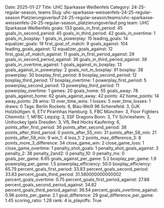 Date: 2025-01-27
Title: UHC Sparkasse Weißenfels
Category: 24-25-regular-season, teams
Slug: uhc-sparkasse-weissenfels-24-25-regular-season
Platzierungsverlauf:24-25-regular-season/teams/uhc-sparkasse-weissenfels-24-25-regular-season_platzierungsverlauf.png
team: UHC Sparkasse Weißenfels
goals: 133
goals_in_first_period: 45
goals_in_second_period: 45
goals_in_third_period: 42
goals_in_overtime: 1
goals_in_boxplay: 1
goals_in_powerplay: 15
leading_goals: 14
equalizer_goals: 19
first_goal_of_match: 9
goals_against: 104
leading_goals_against: 12
equalizer_goals_against: 12
first_goal_of_match_against: 11
goals_in_first_period_against: 29
goals_in_second_period_against: 36
goals_in_third_period_against: 38
goals_in_overtime_against: 1
goals_against_in_boxplay: 13
goals_against_in_powerplay: 2
goals_not_in_boxplay: 91
boxplay: 38
powerplay: 30
boxplay_first_period: 8
boxplay_second_period: 12
boxplay_third_period: 17
boxplay_overtime: 1
powerplay_first_period: 5
powerplay_second_period: 13
powerplay_third_period: 11
powerplay_overtime: 1
games: 20
goals_home: 55
goals_away: 78
goals_against_home: 62
goals_against_away: 42
points: 42
home_points: 14
away_points: 28
wins: 13
over_time_wins: 1
losses: 5
over_time_losses: 1
draws: 0
Tags:  Berlin Rockets: 6,  Blau-Weiß 96 Schenefeld: 3,  DJK Holzbüttgen: 6,  ETV Piranhhas Hamburg: 5,  FBC München: 3,  Floor Fighters Chemnitz: 1,  MFBC Leipzig: 3,  SSF Dragons Bonn: 3,  TV Schriesheim: 3,  Unihockey Igels Dresden: 3,  VfL Red Hocks Kaufering: 6,
points_after_first_period: 36
points_after_second_period: 38
points_after_third_period: 0
points_after_55_min: 31
points_after_58_min: 21
points_after_59_min: 9
win_1: 4
loss_1: 2
points_max_difference_3: 8
points_more_3_difference: 34
close_game_win: 2
close_game_loss: 1
close_game_overtime: 1
penalty_shot_goals: 1
penalty_shot_goals_against: 3
penalty_2: 38
penalty_2and2: 0
penalty_10: 0
penalty_ms: 0
goals_per_game: 6.65
goals_against_per_game: 5.2
boxplay_per_game: 1.9
powerplay_per_game: 1.5
powerplay_efficiency: 50.0
boxplay_efficiency: 65.79
percent_goals_first_period: 33.83
percent_goals_second_period: 33.83
percent_goals_third_period: 31.580000000000002
percent_goals_overtime: 0.75
percent_goals_first_period_against: 27.88
percent_goals_second_period_against: 34.62
percent_goals_third_period_against: 36.54
percent_goals_overtime_against: 0.96
points_per_game: 2.1
goal_difference: 29
goal_difference_per_game: 1.45
scoring_ratio: 1.28
rank: 4
is_playoffs: True

